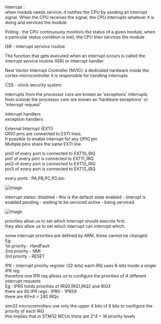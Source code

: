 Interrupt :  
when module needs service, it notifies the CPU by sending an interrupt signal. When the CPU receives the signal, the CPU interrupts whatever it is doing and services the module  

Polling :
the CPU continuously monitors the status of a given module, when a particular status condition is met, the CPU then services the module

ISR - interrupt serivice routine  

The function that gets executed when an interrupt occurs is called the interrupt service routine (ISR) or interrupt handler  

Nest Vector Interrupt Controller (NVIC):
a dedicated hardware inside the cortex-microcontroller
it is responsible for handling interrupts

CSS - clock security system  

interrupts from the processor core are known as 'exceptions'
interrupts from outside the processor core are known as 'hardware exceptions' or 'interrupt request'  

interrupt handlers  
exception handlers  

External Interrupt (EXTI)  
GPIO pins are connected to EXTI lines.  
It possible to enable interrupt for any GPIO pin  
Multiple pins share the same EXTI line  

pin0 of every port is connected to EXT10_IRQ  
pin1 of every port is connected to EXT11_IRQ  
pin2 of every port is connected to EXT12_IRQ  
pin3 of every port is connected to EXT13_IRQ

every ports : PA,PB,PC,PD,etc

![image](https://github.com/user-attachments/assets/4c38f228-78ff-424c-a6a8-114738d315c1)

interrupt states:
disabled - this is the default state
enabled - interupt is enabled
pending - waiting to be serviced
active - being serviced

![image](https://github.com/user-attachments/assets/85f918eb-352e-4dad-ae0d-2e1dbfb9e079)

priorities allow us to set which interrupt should execute first.  
they also allow us to set which interrupt can interrupt which.  

<vector table for stm32f411>

some interrupt priorities are defined by ARM, these cannot be changed.  
Eg:  
1st priority - HardFault  
2nd priority - NMI  
3rd priority - RESET

IPR - interrupt priority register  (32-bits)
each IRQ uses 8-bits inside a single IPR reg  
therefore one IPR reg allows us to configure the priorities of 4 different interrupt requests  
Eg : IPR0 holds priorities of IRQ0.IRQ1,IRQ2 and IRQ3  
there are 60 IPR regs : IPR0 - 1PR59  
there are 60*4 = 240 IRQs  

stm32 microcontrollers use only the upper 4 bits of 8 bits to configure the priority of each IRQ  
this implies that in STM32 MCUs there are 2^4 = 16 priority levels  

























